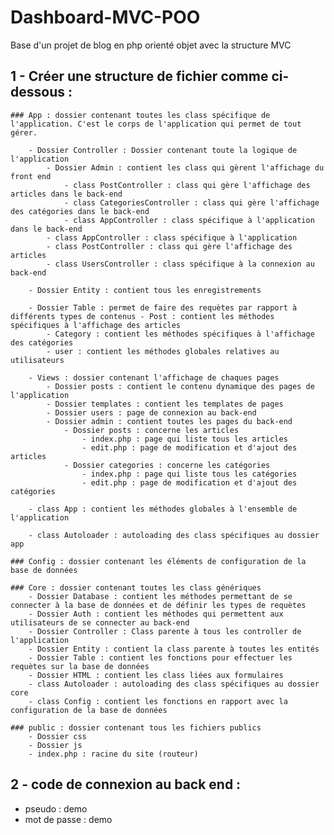 # Dashboard-MVC-POO

Base d'un projet de blog en php orienté objet avec la structure MVC

## 1 - Créer une structure de fichier comme ci-dessous :

    ### App : dossier contenant toutes les class spécifique de l'application. C'est le corps de l'application qui permet de tout gérer.

        - Dossier Controller : Dossier contenant toute la logique de l'application
            - Dossier Admin : contient les class qui gèrent l'affichage du front end
                - class PostController : class qui gère l'affichage des articles dans le back-end
                - class CategoriesController : class qui gère l'affichage des catégories dans le back-end
                - class AppController : class spécifique à l'application dans le back-end
            - class AppController : class spécifique à l'application
            - class PostController : class qui gère l'affichage des articles
            - class UsersController : class spécifique à la connexion au back-end

        - Dossier Entity : contient tous les enregistrements

        - Dossier Table : permet de faire des requètes par rapport à différents types de contenus - Post : contient les méthodes spécifiques à l'affichage des articles
            - Category : contient les méthodes spécifiques à l'affichage des catégories
            - user : contient les méthodes globales relatives au utilisateurs

        - Views : dossier contenant l'affichage de chaques pages
            - Dossier posts : contient le contenu dynamique des pages de l'application
            - Dossier templates : contient les templates de pages
            - Dossier users : page de connexion au back-end
            - Dossier admin : contient toutes les pages du back-end
                - Dossier posts : concerne les articles
                    - index.php : page qui liste tous les articles
                    - edit.php : page de modification et d'ajout des articles
                - Dossier categories : concerne les catégories
                    - index.php : page qui liste tous les catégories
                    - edit.php : page de modification et d'ajout des catégories

        - class App : contient les méthodes globales à l'ensemble de l'application

        - class Autoloader : autoloading des class spécifiques au dossier app

    ### Config : dossier contenant les éléments de configuration de la base de données

    ### Core : dossier contenant toutes les class génériques
        - Dossier Database : contient les méthodes permettant de se connecter à la base de données et de définir les types de requètes
        - Dossier Auth : contient les méthodes qui permettent aux utilisateurs de se connecter au back-end
        - Dossier Controller : Class parente à tous les controller de l'application
        - Dossier Entity : contient la class parente à toutes les entités
        - Dossier Table : contient les fonctions pour effectuer les requètes sur la base de données
        - Dossier HTML : contient les class liées aux formulaires
        - class Autoloader : autoloading des class spécifiques au dossier core
        - class Config : contient les fonctions en rapport avec la configuration de la base de données

    ### public : dossier contenant tous les fichiers publics
        - Dossier css
        - Dossier js
        - index.php : racine du site (routeur)

## 2 - code de connexion au back end :

- pseudo : demo
- mot de passe : demo
